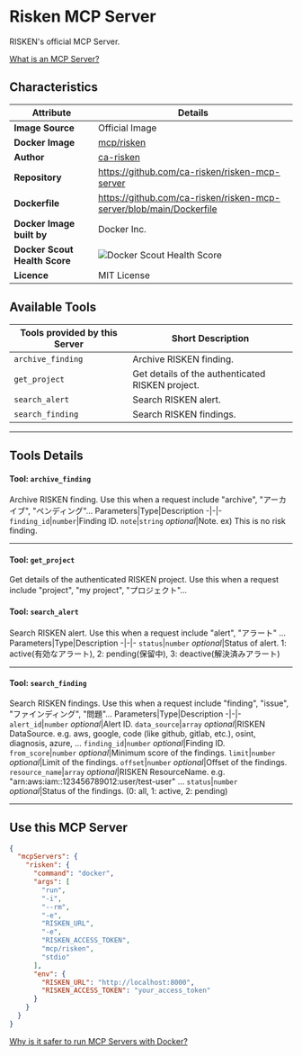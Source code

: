 # Risken MCP Server

RISKEN's official MCP Server.

[What is an MCP Server?](https://www.anthropic.com/news/model-context-protocol)

## Characteristics
Attribute|Details|
|-|-|
**Image Source**|Official Image
**Docker Image**|[mcp/risken](https://hub.docker.com/repository/docker/mcp/risken)
**Author**|[ca-risken](https://github.com/ca-risken)
**Repository**|https://github.com/ca-risken/risken-mcp-server
**Dockerfile**|https://github.com/ca-risken/risken-mcp-server/blob/main/Dockerfile
**Docker Image built by**|Docker Inc.
**Docker Scout Health Score**| ![Docker Scout Health Score](https://api.scout.docker.com/v1/policy/insights/org-image-score/badge/mcp/risken)
**Licence**|MIT License

## Available Tools
Tools provided by this Server|Short Description
-|-
`archive_finding`|Archive RISKEN finding.|
`get_project`|Get details of the authenticated RISKEN project.|
`search_alert`|Search RISKEN alert.|
`search_finding`|Search RISKEN findings.|

---
## Tools Details

#### Tool: **`archive_finding`**
Archive RISKEN finding. Use this when a request include "archive", "アーカイブ", "ペンディング"...
Parameters|Type|Description
-|-|-
`finding_id`|`number`|Finding ID.
`note`|`string` *optional*|Note. ex) This is no risk finding.

---
#### Tool: **`get_project`**
Get details of the authenticated RISKEN project. Use this when a request include "project", "my project", "プロジェクト"...
#### Tool: **`search_alert`**
Search RISKEN alert. Use this when a request include "alert", "アラート" ...
Parameters|Type|Description
-|-|-
`status`|`number` *optional*|Status of alert. 1: active(有効なアラート), 2: pending(保留中), 3: deactive(解決済みアラート)

---
#### Tool: **`search_finding`**
Search RISKEN findings. Use this when a request include "finding", "issue", "ファインディング", "問題"...
Parameters|Type|Description
-|-|-
`alert_id`|`number` *optional*|Alert ID.
`data_source`|`array` *optional*|RISKEN DataSource. e.g. aws, google, code (like github, gitlab, etc.), osint, diagnosis, azure, ...
`finding_id`|`number` *optional*|Finding ID.
`from_score`|`number` *optional*|Minimum score of the findings.
`limit`|`number` *optional*|Limit of the findings.
`offset`|`number` *optional*|Offset of the findings.
`resource_name`|`array` *optional*|RISKEN ResourceName. e.g. "arn:aws:iam::123456789012:user/test-user" ...
`status`|`number` *optional*|Status of the findings. (0: all, 1: active, 2: pending)

---
## Use this MCP Server

```json
{
  "mcpServers": {
    "risken": {
      "command": "docker",
      "args": [
        "run",
        "-i",
        "--rm",
        "-e",
        "RISKEN_URL",
        "-e",
        "RISKEN_ACCESS_TOKEN",
        "mcp/risken",
        "stdio"
      ],
      "env": {
        "RISKEN_URL": "http://localhost:8000",
        "RISKEN_ACCESS_TOKEN": "your_access_token"
      }
    }
  }
}
```

[Why is it safer to run MCP Servers with Docker?](https://www.docker.com/blog/the-model-context-protocol-simplifying-building-ai-apps-with-anthropic-claude-desktop-and-docker/)
